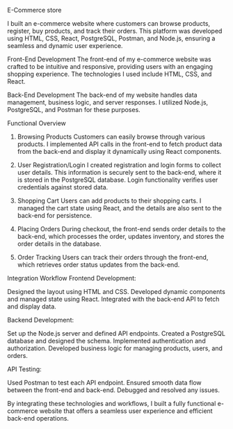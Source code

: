 E-Commerce store

I built an e-commerce website where customers can browse products, register, buy products, and track their orders. This platform was developed using HTML, CSS, React, PostgreSQL, Postman, and Node.js, ensuring a seamless and dynamic user experience.

Front-End Development
The front-end of my e-commerce website was crafted to be intuitive and responsive, providing users with an engaging shopping experience. The technologies I used include HTML, CSS, and React.

Back-End Development
The back-end of my website handles data management, business logic, and server responses. I utilized Node.js, PostgreSQL, and Postman for these purposes.

Functional Overview
1. Browsing Products
Customers can easily browse through various products. I implemented API calls in the front-end to fetch product data from the back-end and display it dynamically using React components.

2. User Registration/Login
I created registration and login forms to collect user details. This information is securely sent to the back-end, where it is stored in the PostgreSQL database. Login functionality verifies user credentials against stored data.

3. Shopping Cart
Users can add products to their shopping carts. I managed the cart state using React, and the details are also sent to the back-end for persistence.

4. Placing Orders
During checkout, the front-end sends order details to the back-end, which processes the order, updates inventory, and stores the order details in the database.

5. Order Tracking
Users can track their orders through the front-end, which retrieves order status updates from the back-end.

Integration Workflow
Frontend Development:

Designed the layout using HTML and CSS.
Developed dynamic components and managed state using React.
Integrated with the back-end API to fetch and display data.

Backend Development:

Set up the Node.js server and defined API endpoints.
Created a PostgreSQL database and designed the schema.
Implemented authentication and authorization.
Developed business logic for managing products, users, and orders.

API Testing:

Used Postman to test each API endpoint.
Ensured smooth data flow between the front-end and back-end.
Debugged and resolved any issues.

By integrating these technologies and workflows, I built a fully functional e-commerce website that offers a seamless user experience and efficient back-end operations.






